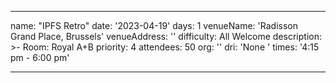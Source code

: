 ---

name: "IPFS Retro"
date: '2023-04-19'
days: 1
venueName: 'Radisson Grand Place, Brussels'
venueAddress: ''
difficulty: All Welcome
description: >-
  Room: Royal A+B
priority: 4
attendees: 50
org: ''
dri: 'None '
times: '4:15 pm - 6:00 pm'



---